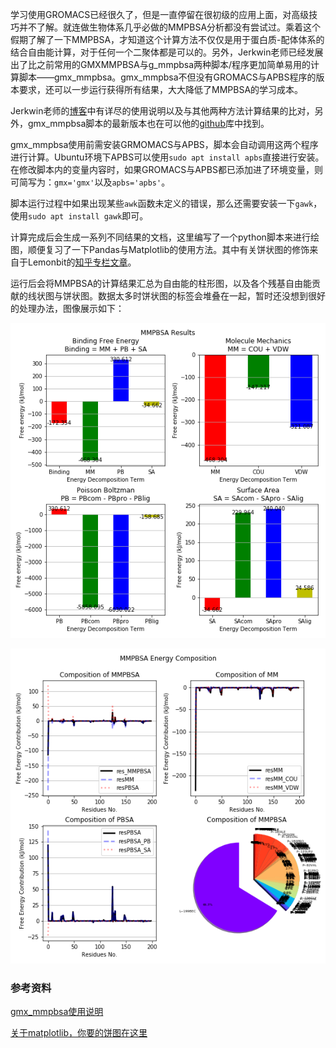 学习使用GROMACS已经很久了，但是一直停留在很初级的应用上面，对高级技巧并不了解。就连做生物体系几乎必做的MMPBSA分析都没有尝试过。乘着这个假期了解了一下MMPBSA，才知道这个计算方法不仅仅是用于蛋白质-配体体系的结合自由能计算，对于任何一个二聚体都是可以的。另外，Jerkwin老师已经发展出了比之前常用的GMXMMPBSA与g_mmpbsa两种脚本/程序更加简单易用的计算脚本——gmx_mmpbsa。gmx_mmpbsa不但没有GROMACS与APBS程序的版本要求，还可以一步运行获得所有结果，大大降低了MMPBSA的学习成本。

Jerkwin老师的[博客](https://jerkwin.github.io/2019/07/31/gmx_mmpbsa%E4%BD%BF%E7%94%A8%E8%AF%B4%E6%98%8E/)中有详尽的使用说明以及与其他两种方法计算结果的比对，另外，gmx_mmpbsa脚本的最新版本也在可以他的[github](https://github.com/Jerkwin/gmxtool/tree/master/gmx_mmpbsa)库中找到。

gmx_mmpbsa使用前需安装GRMOMACS与APBS，脚本会自动调用这两个程序进行计算。Ubuntu环境下APBS可以使用`sudo apt install apbs`直接进行安装。在修改脚本内的变量内容时，如果GROMACS与APBS都已添加进了环境变量，则可简写为：`gmx='gmx'`以及`apbs='apbs'`。

脚本运行过程中如果出现某些`awk`函数未定义的错误，那么还需要安装一下`gawk`，使用`sudo apt install gawk`即可。

计算完成后会生成一系列不同结果的文档，这里编写了一个python脚本来进行绘图，顺便复习了一下Pandas与Matplotlib的使用方法。其中有关饼状图的修饰来自于Lemonbit的[知乎专栏文章](https://zhuanlan.zhihu.com/p/26812779)。

运行后会将MMPBSA的计算结果汇总为自由能的柱形图，以及各个残基自由能贡献的线状图与饼状图。数据太多时饼状图的标签会堆叠在一起，暂时还没想到很好的处理办法，图像展示如下：

![Bar](https://raw.githubusercontent.com/LewisBase/LearnPython/master/Plot_MMPBSA/MMPBSA_Results.png)

![Plots and Pie](https://raw.githubusercontent.com/LewisBase/LearnPython/master/Plot_MMPBSA/MMPBSA_Energy_Composition.png)

### 参考资料

[gmx_mmpbsa使用说明](https://jerkwin.github.io/2019/07/31/gmx_mmpbsa%E4%BD%BF%E7%94%A8%E8%AF%B4%E6%98%8E/)

[关于matplotlib，你要的饼图在这里](https://zhuanlan.zhihu.com/p/26812779)